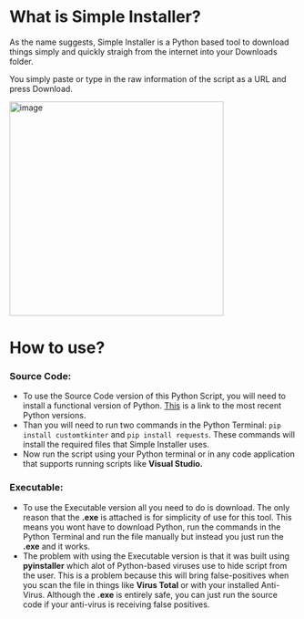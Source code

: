# What is Simple Installer?

As the name suggests, Simple Installer is a Python based tool to download things simply and quickly straigh from the internet into your Downloads folder.

You simply paste or type in the raw information of the script as a URL and press Download.

<img width="376" alt="image" src="https://github.com/user-attachments/assets/f8bd859a-cb2c-4068-a46b-61e7a424aa2a">

# How to use?

### Source Code:

- To use the Source Code version of this Python Script, you will need to install a functional version of Python. [This](https://www.python.org/downloads/) is a link to the most recent Python versions.
- Than you will need to run two commands in the Python Terminal: `pip install customtkinter` and `pip install requests`. These commands will install the required files that Simple Installer uses.
- Now run the script using your Python terminal or in any code application that supports running scripts like **Visual Studio.**

### Executable:

- To use the Executable version all you need to do is download. The only reason that the **.exe** is attached is for simplicity of use for this tool. This means you wont have to download Python, run the commands in the Python Terminal and run the file manually but instead you just run the **.exe** and it works.
- The problem with using the Executable version is that it was built using **pyinstaller** which alot of Python-based viruses use to hide script from the user. This is a problem because this will bring false-positives when you scan the file in things like **Virus Total** or with your installed Anti-Virus. Although the **.exe** is entirely safe, you can just run the source code if your anti-virus is receiving false positives.
